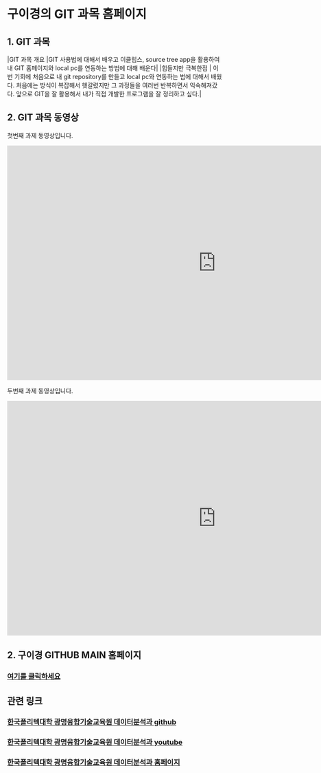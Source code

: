 # 구이경의 GIT 과목 홈페이지


## 1. GIT 과목

|GIT 과목 개요 |GIT 사용법에 대해서 배우고 이클립스, source tree app을 활용하여 내 GIT 홈페이지와 local pc를 연동하는 방법에 대해 배운다|
|힘들지만 극복한점 | 이번 기회에 처음으로 내 git repository를 만들고 local pc와 연동하는 법에 대해서 배웠다. 처음에는 방식이 복잡해서 헷갈렸지만 그 과정들을 여러번 반복하면서 익숙해져갔다. 앞으로 GIT을 잘 활용해서 내가 직접 개발한 프로그램을 잘 정리하고 싶다.|

## 2. GIT 과목 동영상

첫번째 과제 동영상입니다.
<iframe width="971" height="546" src="https://www.youtube.com/embed/CjhZyR3kfag?list=PLc_mEFumjq-BBn0MKUIwamapGv53gPZfY" title="YouTube video player" frameborder="0" allow="accelerometer; autoplay; clipboard-write; encrypted-media; gyroscope; picture-in-picture" allowfullscreen></iframe>



두번째 과제 동영상입니다. 
<iframe width="971" height="546" src="https://www.youtube.com/embed/bJ0vm-HXYtw" title="YouTube video player" frameborder="0" allow="accelerometer; autoplay; clipboard-write; encrypted-media; gyroscope; picture-in-picture" allowfullscreen></iframe>


## 2. 구이경 GITHUB MAIN 홈페이지

### [여기를 클릭하세요](https://92kyoung.github.io)




## 관련 링크 
### [한국폴리텍대학 광명융합기술교육원 데이터분석과 github](https://koposoftware.github.io)
### [한국폴리텍대학 광명융합기술교육원 데이터분석과 youtube](https://www.youtube.com/channel/UCwTOdBeKnZo83qTpqc8-rTQ)
### [한국폴리텍대학 광명융합기술교육원 데이터분석과 홈페이지](https://www.kopo.ac.kr/gm)


